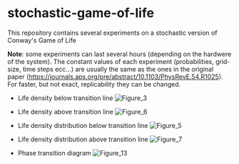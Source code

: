 # stochastic-game-of-life
This repository contains several experiments on a stochastic version of Conway's Game of Life

**Note**: some experiments can last several hours (depending on the hardwere of the system). The constant values of each experiment (probabilities, grid-size, time steps ecc...) are usually the same as the ones in the original paper (https://journals.aps.org/pre/abstract/10.1103/PhysRevE.54.R1025). For faster, but not exact, replicability they can be changed. 

* Life density below transition line
![Figure_3](https://github.com/fbizza/stochastic-game-of-life/assets/109001290/17d76be3-e517-4baa-b4bd-3c72ddafdc23)

* Life density above transition line
![Figure_6](https://github.com/fbizza/stochastic-game-of-life/assets/109001290/72116246-5ade-446f-afad-70477470a1ee)

* Life density distribution below transition line
![Figure_5](https://github.com/fbizza/stochastic-game-of-life/assets/109001290/ae1e8065-166d-43bb-8aab-b7199b2f187a)

* Life density distribution above transition line
![Figure_7](https://github.com/fbizza/stochastic-game-of-life/assets/109001290/17b82cdc-74b1-476c-9a81-7f6afa62a7d1)


* Phase transition diagram
![Figure_13](https://github.com/fbizza/stochastic-game-of-life/assets/109001290/9af84da0-f2c2-4225-87c4-9389d271d8e8)

